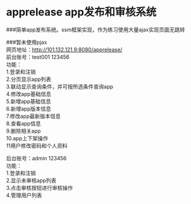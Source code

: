 # apprelease app发布和审核系统
###简单app发布系统。ssm框架实现，作为练习使用大量ajax实现页面无跳转

###暂未使用pjax
<br>网页地址：http://101.132.121.9:8080/apprelease/<br>
前台账号：test001  123456<br>
功能：<br>
1.登录和注销<br>
2.分页显示app列表<br>
3.联动显示查询条件，并可按所选条件查询app<br>
4.修改app基础信息<br>
5.新增app基础信息<br>
6.新增app版本信息<br>
7.修改app最新版本信息<br>
8.查看app信息<br>
9.删除相关app<br>
10.app上下架操作<br>
11用户修改密码和个人资料<br>


后台账号：admin	123456<br>
功能：<br>
1.登录和注销<br>
2.显示未审核app列表<br>
3.点击审核按钮进行审核操作<br>
4.管理用户列表<br>


